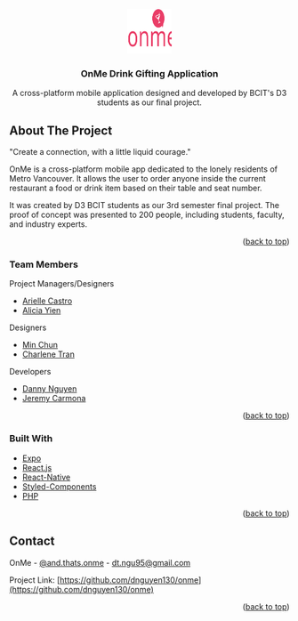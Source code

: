 <div align="center">
  <a href="https://github.com/dnguyen130/onme">
    <img src="assets/onme_rightone.svg" alt="Logo" width="80" height="80">
  </a>

<h3 align="center">OnMe Drink Gifting Application</h3>

  <p align="center">
    A cross-platform mobile application designed and developed by BCIT's D3 students as our final project.
</div>



<!-- ABOUT THE PROJECT -->
## About The Project

"Create a connection, with a little liquid courage."

OnMe is a cross-platform mobile app dedicated to the lonely residents of Metro Vancouver. It allows the user to order anyone inside the current restaurant a food or drink item based on their table and seat number.

It was created by D3 BCIT students as our 3rd semester final project. The proof of concept was presented to 200 people, including students, faculty, and industry experts.

<p align="right">(<a href="#top">back to top</a>)</p>


### Team Members

Project Managers/Designers

* [Arielle Castro](https://github.com/ariellecastro)
* [Alicia Yien](https://github.com/aliciayien)

Designers

* [Min Chun](https://github.com/chuncaso90)
* [Charlene Tran](https://github.com/CharleneTran)

Developers

* [Danny Nguyen](https://github.com/dnguyen130)
* [Jeremy Carmona](https://github.com/JeremyCarmona3)





<p align="right">(<a href="#top">back to top</a>)</p>

### Built With

* [Expo](https://expo.dev/)
* [React.js](https://reactjs.org/)
* [React-Native](https://reactnative.dev/)
* [Styled-Components](https://styled-components.com/)
* [PHP](https://www.php.net/)

<p align="right">(<a href="#top">back to top</a>)</p>



## Contact

OnMe - [@and.thats.onme](https://www.instagram.com/and.thats.onme/) - dt.ngu95@gmail.com

Project Link: [https://github.com/dnguyen130/onme](https://github.com/dnguyen130/onme)

<p align="right">(<a href="#top">back to top</a>)</p>



<!-- MARKDOWN LINKS & IMAGES -->
<!-- https://www.markdownguide.org/basic-syntax/#reference-style-links -->
[contributors-shield]: https://img.shields.io/github/contributors/github_username/repo_name.svg?style=for-the-badge
[contributors-url]: https://github.com/github_username/repo_name/graphs/contributors
[forks-shield]: https://img.shields.io/github/forks/github_username/repo_name.svg?style=for-the-badge
[forks-url]: https://github.com/dnguyen130/onme/network/members
[stars-shield]: https://img.shields.io/github/stars/github_username/repo_name.svg?style=for-the-badge
[stars-url]: https://github.com/dnguyen130/onme/stargazers
[issues-shield]: https://img.shields.io/github/issues/github_username/repo_name.svg?style=for-the-badge
[issues-url]: https://github.com/github_username/repo_name/issues
[license-shield]: https://img.shields.io/github/license/github_username/repo_name.svg?style=for-the-badge
[license-url]: https://github.com/github_username/repo_name/blob/master/LICENSE.txt
[linkedin-shield]: https://img.shields.io/badge/-LinkedIn-black.svg?style=for-the-badge&logo=linkedin&colorB=555
[linkedin-url]: https://linkedin.com/in/linkedin_username
[product-screenshot]: images/screenshot.png
